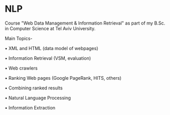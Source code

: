# NLP

Course "Web Data Management & Information Retrieval" as part of my B.Sc. in Computer Science at Tel Aviv University.

Main Topics-

• XML and HTML (data model of webpages)

• Information Retrieval (VSM, evaluation)

• Web crawlers

• Ranking Web pages (Google PageRank, HITS, others)

• Combining ranked results

• Natural Language Processing

• Information Extraction
